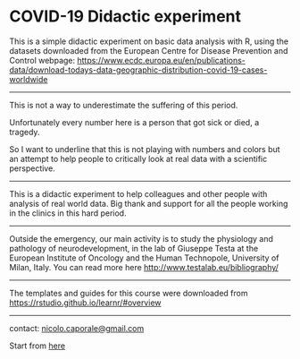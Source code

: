 # COVID-19 Didactic experiment

This is a simple didactic experiment on basic data analysis with R, using the datasets downloaded from the European Centre for Disease Prevention and Control webpage:
https://www.ecdc.europa.eu/en/publications-data/download-todays-data-geographic-distribution-covid-19-cases-worldwide

***

This is not a way to underestimate the suffering of this period.

Unfortunately every number here is a person that got sick or died, a tragedy.

So I want to underline that this is not playing with numbers and colors but an attempt to help people to critically look at real data with a scientific perspective.


***

This is a didactic experiment to help colleagues and other people with analysis of real world data. Big thank and support for all the people working in the clinics in this hard period. 

***

Outside the emergency, our main activity is to study the physiology and pathology of neurodevelopment, in the lab of Giuseppe Testa at the European Institute of Oncology and the Human Technopole, University of Milan, Italy. 
You can read more here http://www.testalab.eu/bibliography/

***

The templates and guides for this course were downloaded from 
https://rstudio.github.io/learnr/#overview

***

contact: nicolo.caporale@gmail.com


Start from [here](https://crockol.shinyapps.io/covid-19_didacticexperiment/)